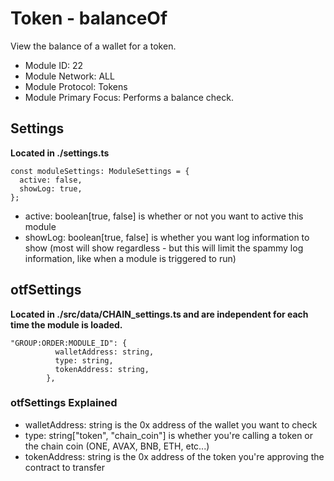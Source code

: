 # Token - balanceOf
View the balance of a wallet for a token.

* Module ID: 22
* Module Network: ALL
* Module Protocol: Tokens
* Module Primary Focus: Performs a balance check.

## Settings
**Located in ./settings.ts**
```
const moduleSettings: ModuleSettings = {
  active: false,
  showLog: true,
};
```

* active: boolean[true, false] is whether or not you want to active this module
* showLog: boolean[true, false] is whether you want log information to show (most will show regardless - but this will limit the spammy log information, like when a module is triggered to run)

## otfSettings
**Located in ./src/data/CHAIN_settings.ts and are independent for each time the module is loaded.**
```
"GROUP:ORDER:MODULE_ID": {
          walletAddress: string,
          type: string,
          tokenAddress: string,
        },
```

### otfSettings Explained
* walletAddress: string is the 0x address of the wallet you want to check
* type: string["token", "chain_coin"] is whether you're calling a token or the chain coin (ONE, AVAX, BNB, ETH, etc...)
* tokenAddress: string is the 0x address of the token you're approving the contract to transfer
